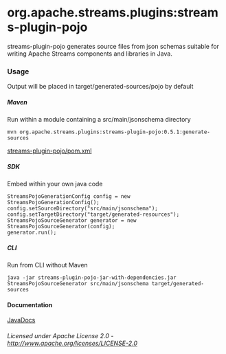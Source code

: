 org.apache.streams.plugins:streams-plugin-pojo
==============================================

streams-plugin-pojo generates source files from json schemas suitable for writing Apache Streams components and libraries in Java.

### Usage

Output will be placed in target/generated-sources/pojo by default

##### Maven

Run within a module containing a src/main/jsonschema directory

    mvn org.apache.streams.plugins:streams-plugin-pojo:0.5.1:generate-sources

[streams-plugin-pojo/pom.xml](streams-plugin-pojo/pom.xml "streams-plugin-pojo/pom.xml")

##### SDK

Embed within your own java code

    StreamsPojoGenerationConfig config = new StreamsPojoGenerationConfig();
    config.setSourceDirectory("src/main/jsonschema");
    config.setTargetDirectory("target/generated-resources");
    StreamsPojoSourceGenerator generator = new StreamsPojoSourceGenerator(config);
    generator.run();
  
##### CLI

Run from CLI without Maven

    java -jar streams-plugin-pojo-jar-with-dependencies.jar StreamsPojoSourceGenerator src/main/jsonschema target/generated-sources

#### Documentation

[JavaDocs](apidocs/index.html "JavaDocs")

###### Licensed under Apache License 2.0 - http://www.apache.org/licenses/LICENSE-2.0